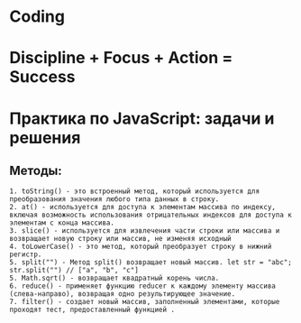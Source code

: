 # Coding

# Discipline + Focus + Action = Success

# Практика по JavaScript: задачи и решения

## Методы:

    1. toString() - это встроенный метод, который используется для преобразования значения любого типа данных в строку.
    2. at() - используется для доступа к элементам массива по индексу, включая возможность использования отрицательных индексов для доступа к элементам с конца массива.
    3. slice() - используется для извлечения части строки или массива и возвращает новую строку или массив, не изменяя исходный
    4. toLowerCase() - это метод, который преобразует строку в нижний регистр.
    5. split("") - Метод split() возвращает новый массив. let str = "abc"; str.split("") // ["a", "b", "c"]
    5. Math.sqrt() - возвращает квадратный корень числа.
    6. reduce() - применяет функцию reducer к каждому элементу массива (слева-направо), возвращая одно результирующее значение.
    7. filter() - создает новый массив, заполненный элементами, которые проходят тест, предоставленный функцией .
